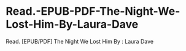 # Read.-EPUB-PDF-The-Night-We-Lost-Him-By-Laura-Dave
Read. [EPUB/PDF] The Night We Lost Him By : Laura Dave
